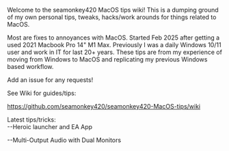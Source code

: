 Welcome to the seamonkey420 MacOS tips wiki!
This is a dumping ground of my own personal tips, tweaks, hacks/work arounds for things related to MacOS. 

Most are fixes to annoyances with MacOS. 
Started Feb 2025 after getting a used 2021 Macbook Pro 14" M1 Max.
Previously I was a daily Windows 10/11 user and work in IT for last 20+ years. 
These tips are from my experience of moving from Windows to MacOS and replicating my previous 
Windows based workflow.


Add an issue for any requests!

See Wiki for guides/tips:

https://github.com/seamonkey420/seamonkey420-MacOS-tips/wiki


Latest tips/tricks:  
--Heroic launcher and EA App

--Multi-Output Audio with Dual Monitors
